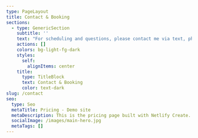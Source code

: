 ```yaml
---
type: PageLayout
title: Contact & Booking
sections:
  - type: GenericSection
    subtitle: ''
    text: "For scheduling and questions, please contact me via text, phone call or email.\_\n\nPhone: (213) 464-2920\n\nEmail: <thedharmicexchange@gmail.com>\n\nI look foward to hearing from you,\_\n\nBen\n"
    actions: []
    colors: bg-light-fg-dark
    styles:
      self:
        alignItems: center
    title:
      type: TitleBlock
      text: Contact & Booking
      color: text-dark
slug: /contact
seo:
  type: Seo
  metaTitle: Pricing - Demo site
  metaDescription: This is the pricing page built with Netlify Create.
  socialImage: /images/main-hero.jpg
  metaTags: []
---
```

